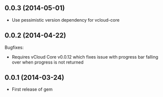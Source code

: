 ## 0.0.3 (2014-05-01)

  - Use pessimistic version dependency for vcloud-core

## 0.0.2 (2014-04-22)

  Bugfixes:

  - Requires vCloud Core v0.0.12 which fixes issue with progress bar falling over when progress is not returned

## 0.0.1 (2014-03-24)

  - First release of gem
